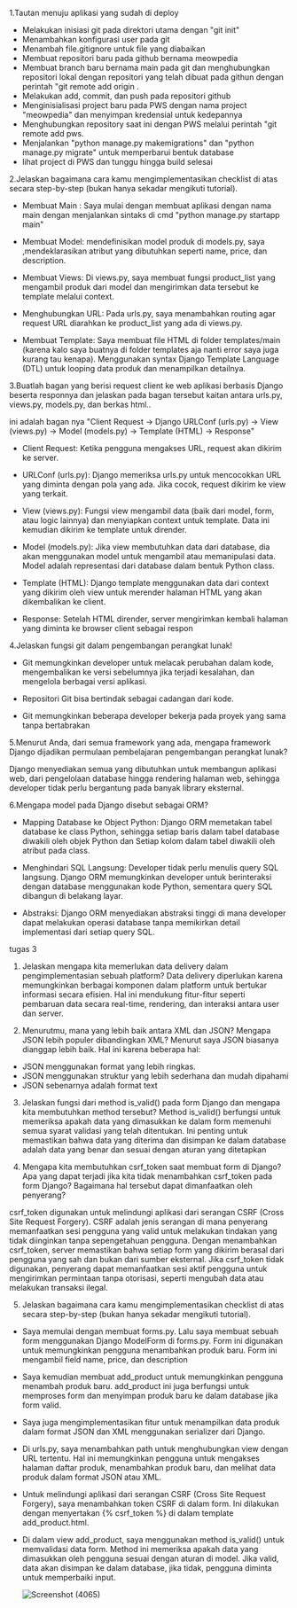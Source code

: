1.Tautan menuju aplikasi yang sudah di deploy

- Melakukan inisiasi git pada direktori utama dengan "git init" 
- Menambahkan konfigurasi user pada git 
- Menambah file.gitignore untuk file yang diabaikan
- Membuat repositori baru pada github bernama meowpedia 
- Membuat branch baru bernama main pada git dan menghubungkan repositori lokal dengan repositori yang telah dibuat pada githun dengan perintah "git remote add origin <link repository>.
- Melakukan add, commit, dan push pada repositori github
- Menginisialisasi project baru pada PWS dengan nama project "meowpedia" dan menyimpan kredensial untuk kedepannya
- Menghubungkan repository saat ini dengan PWS melalui perintah "git remote add pws<pws repository>.
- Menjalankan "python manage.py makemigrations" dan "python manage.py migrate" untuk memperbarui bentuk database 
- lihat project di PWS dan tunggu hingga build selesai




2.Jelaskan bagaimana cara kamu mengimplementasikan checklist di atas secara step-by-step (bukan hanya sekadar mengikuti tutorial).

- Membuat Main : Saya mulai dengan membuat aplikasi dengan nama main dengan menjalankan sintaks di cmd "python manage.py startapp main"

- Membuat Model: mendefinisikan model produk di models.py, saya ,mendeklarasikan atribut yang dibutuhkan seperti name, price, dan description.

- Membuat Views: Di views.py, saya membuat fungsi product_list yang mengambil produk dari model dan mengirimkan data tersebut ke template melalui context.

- Menghubungkan URL: Pada urls.py, saya menambahkan routing agar request URL diarahkan ke product_list yang ada di views.py.

- Membuat Template: Saya membuat file HTML di folder templates/main (karena kalo saya buatnya di folder templates aja nanti error saya juga kurang tau kenapa). Menggunakan syntax Django Template Language (DTL) untuk looping data produk dan menampilkan detailnya.





3.Buatlah bagan yang berisi request client ke web aplikasi berbasis Django beserta responnya dan jelaskan pada bagan tersebut kaitan antara urls.py, views.py, models.py, dan berkas html..

ini adalah bagan nya
"Client Request -> Django URLConf (urls.py) -> View (views.py) -> Model (models.py) -> Template (HTML) -> Response"

- Client Request: Ketika pengguna mengakses URL, request akan dikirim ke server.

- URLConf (urls.py): Django memeriksa urls.py untuk mencocokkan URL yang diminta dengan pola yang ada. Jika cocok, request dikirim ke view yang terkait.

- View (views.py): Fungsi view mengambil data (baik dari model, form, atau logic lainnya) dan menyiapkan context untuk template. Data ini kemudian dikirim ke template untuk dirender.

- Model (models.py): Jika view membutuhkan data dari database, dia akan menggunakan model untuk mengambil atau memanipulasi data. Model adalah representasi dari database dalam bentuk Python class.

- Template (HTML): Django template menggunakan data dari context yang dikirim oleh view untuk merender halaman HTML yang akan dikembalikan ke client.

- Response: Setelah HTML dirender, server mengirimkan kembali halaman yang diminta ke browser client sebagai respon

4.Jelaskan fungsi git dalam pengembangan perangkat lunak!

- Git memungkinkan developer untuk melacak perubahan dalam kode, mengembalikan ke versi sebelumnya jika terjadi kesalahan, dan mengelola berbagai versi aplikasi.

- Repositori Git bisa bertindak sebagai cadangan dari kode.

- Git memungkinkan beberapa developer bekerja pada proyek yang sama tanpa bertabrakan




5.Menurut Anda, dari semua framework yang ada, mengapa framework Django dijadikan permulaan pembelajaran pengembangan perangkat lunak?

Django menyediakan semua yang dibutuhkan untuk membangun aplikasi web, dari pengelolaan database hingga rendering halaman web, sehingga developer tidak perlu bergantung pada banyak library eksternal.




6.Mengapa model pada Django disebut sebagai ORM?

- Mapping Database ke Object Python: Django ORM memetakan tabel database ke class Python, sehingga setiap baris dalam tabel database diwakili oleh objek Python dan Setiap kolom dalam tabel diwakili oleh atribut pada class.

- Menghindari SQL Langsung: Developer tidak perlu menulis query SQL langsung. Django ORM memungkinkan developer untuk berinteraksi dengan database menggunakan kode Python, sementara query SQL dibangun di belakang layar.

- Abstraksi: Django ORM menyediakan abstraksi tinggi di mana developer dapat melakukan operasi database tanpa memikirkan detail implementasi dari setiap query SQL.






tugas 3

1. Jelaskan mengapa kita memerlukan data delivery dalam pengimplementasian sebuah platform? 
Data delivery diperlukan karena memungkinkan berbagai komponen dalam platform untuk bertukar informasi secara efisien. Hal ini mendukung fitur-fitur seperti pembaruan data secara real-time, rendering, dan interaksi antara user dan server. 

2. Menurutmu, mana yang lebih baik antara XML dan JSON? Mengapa JSON lebih populer dibandingkan XML?
Menurut saya JSON biasanya dianggap lebih baik. Hal ini karena beberapa hal:
- JSON menggunakan format yang lebih ringkas.
- JSON menggunakan struktur yang lebih sederhana dan mudah dipahami 
- JSON sebenarnya adalah format text

3. Jelaskan fungsi dari method is_valid() pada form Django dan mengapa kita membutuhkan method tersebut?
Method is_valid() berfungsi untuk memeriksa apakah data yang dimasukkan ke dalam form memenuhi semua syarat validasi yang telah ditentukan. Ini penting untuk memastikan bahwa data yang diterima dan disimpan ke dalam database adalah data yang benar dan sesuai dengan aturan yang ditetapkan

4.  Mengapa kita membutuhkan csrf_token saat membuat form di Django? Apa yang dapat terjadi jika kita tidak menambahkan csrf_token pada form Django? Bagaimana hal tersebut dapat dimanfaatkan oleh penyerang?

csrf_token digunakan untuk melindungi aplikasi dari serangan CSRF (Cross Site Request Forgery). CSRF adalah jenis serangan di mana penyerang memanfaatkan sesi pengguna yang valid untuk melakukan tindakan yang tidak diinginkan tanpa sepengetahuan pengguna. Dengan menambahkan csrf_token, server memastikan bahwa setiap form yang dikirim berasal dari pengguna yang sah dan bukan dari sumber eksternal. Jika csrf_token tidak digunakan, penyerang dapat memanfaatkan sesi aktif pengguna untuk mengirimkan permintaan tanpa otorisasi, seperti mengubah data atau melakukan transaksi ilegal.

5.  Jelaskan bagaimana cara kamu mengimplementasikan checklist di atas secara step-by-step (bukan hanya sekadar mengikuti tutorial).
- Saya memulai dengan membuat forms.py. Lalu saya membuat sebuah form menggunakan Django ModelForm di forms.py. Form ini digunakan untuk memungkinkan pengguna menambahkan produk baru. Form ini mengambil field name, price, dan description
- Saya kemudian membuat add_product untuk memungkinkan pengguna menambah produk baru. add_product ini juga berfungsi untuk memproses form dan menyimpan produk baru ke dalam database jika form valid.
- Saya juga mengimplementasikan fitur untuk menampilkan data produk dalam format JSON dan XML menggunakan serializer dari Django.
- Di urls.py, saya menambahkan path untuk menghubungkan view dengan URL tertentu. Hal ini memungkinkan pengguna untuk mengakses halaman daftar produk, menambahkan produk baru, dan melihat data produk dalam format JSON atau XML.
- Untuk melindungi aplikasi dari serangan CSRF (Cross Site Request Forgery), saya menambahkan token CSRF di dalam form. Ini dilakukan dengan menyertakan {% csrf_token %} di dalam template add_product.html.
- Di dalam view add_product, saya menggunakan method is_valid() untuk memvalidasi data form. Method ini memeriksa apakah data yang dimasukkan oleh pengguna sesuai dengan aturan di model. Jika valid, data akan disimpan ke dalam database, jika tidak, pengguna diminta untuk memperbaiki input.

  ![Screenshot (4065)](https://github.com/user-attachments/assets/7bb9d558-a5a4-4b7f-a6d3-e19a6ba84273)


